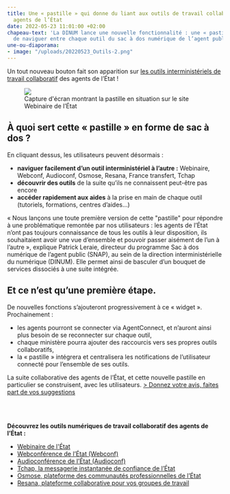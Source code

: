 ```yaml
---
title: Une « pastille » qui donne du liant aux outils de travail collaboratif des
  agents de l’État
date: 2022-05-23 11:01:00 +02:00
chapeau-text: 'La DINUM lance une nouvelle fonctionnalité : une « pastille » permettant
  de naviguer entre chaque outil du sac à dos numérique de l’agent public.'
une-ou-diaporama:
- image: "/uploads/20220523_Outils-2.png"
---
```


Un tout nouveau bouton fait son apparition sur <a href="https://www.numerique.gouv.fr/outils-agents/"> les outils interministériels de travail collaboratif</a> des agents de l’État !
<figure class='image-center' style='width: 80%;'>
<img src="/uploads/Interface-Webinaire-outils-2.png"/>
<figcaption>Capture d'écran montrant la pastille en situation sur le site Webinaire de l’État</figcaption></figure>

## À quoi sert cette « pastille » en forme de sac à dos ?
En cliquant dessus, les utilisateurs peuvent désormais :
* **naviguer facilement d’un outil interministériel à l’autre :** Webinaire, Webconf, Audioconf, Osmose, Resana, France transfert, Tchap
* **découvrir des outils** de la suite qu’ils ne connaissent peut-être pas encore
* **accéder rapidement aux aides** à la prise en main de chaque outil (tutoriels, formations, centres d’aides…)

« Nous lançons une toute première version de cette "pastille" pour répondre à une problématique remontée par nos utilisateurs : les agents de l’État n’ont pas toujours connaissance de tous les outils à leur disposition, ils souhaitaient avoir une vue d’ensemble et pouvoir passer aisément de l’un à l’autre », explique Patrick Leraie, directeur du programme Sac à dos numérique de l’agent public (SNAP), au sein de la direction interministérielle du numérique (DINUM).
Elle permet ainsi de basculer d’un bouquet de services dissociés à une suite intégrée.

## Et ce n’est qu’une première étape.
De nouvelles fonctions s’ajouteront progressivement à ce « widget ». 
Prochainement :
* les agents pourront se connecter via AgentConnect, et n’auront ainsi plus besoin de se reconnecter sur chaque outil,
* chaque ministère pourra ajouter des raccourcis vers ses propres outils collaboratifs,
* la « pastille » intégrera et centralisera les notifications de l’utilisateur connecté pour l’ensemble de ses outils.

<p>La suite collaborative des agents de l’État, et cette nouvelle pastille en particulier se construisent, avec les utilisateurs. <a href="https://app.evalandgo.com/form/265082/s/?id=JTk5byU5QWklOUQlQUY%3D&a=JTk2byU5NmglOUUlQUI%3D"> > Donnez votre avis, faites part de vos suggestions</a></p>
<br>
<br>

<p><b>Découvrez les outils numériques de travail collaboratif des agents de l’État :</b>
<ul><li><a href="/outils-agents/webinaire-etat/">Webinaire de l'État</a></li>
<li><a href="/outils-agents/webconference-etat/">Webconférence de l’État (Webconf)</a></li>
<li><a href="/outils-agents/audioconference-etat/">Audioconférence de l’État (Audioconf)</a></li>
<li><a href="/outils-agents/tchap-messagerie-instantanee-etat/">Tchap, la messagerie instantanée de confiance de l’État</a></li>
<li><a href="/outils-agents/osmose/">Osmose, plateforme des communautés professionnelles de l’État</a></li>
<li><a href="/outils-agents/resana/">Resana, plateforme collaborative pour vos groupes de travail</a></li>
</ul></p>
